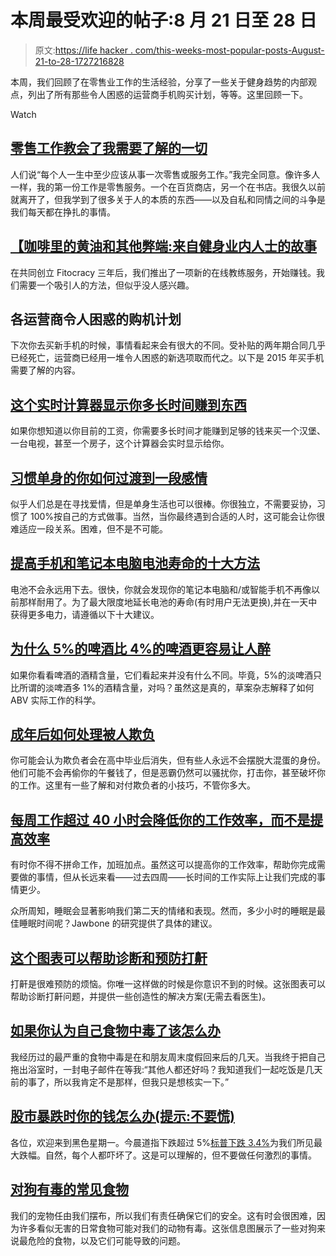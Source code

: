 # 本周最受欢迎的帖子:8 月 21 日至 28 日

> 原文:[https://life hacker . com/this-weeks-most-popular-posts-August-21-to-28-1727216828](https://lifehacker.com/this-weeks-most-popular-posts-august-21st-to-28th-1727216828)

本周，我们回顾了在零售业工作的生活经验，分享了一些关于健身趋势的内部观点，列出了所有那些令人困惑的运营商手机购买计划，等等。这里回顾一下。

Watch

## [零售工作教会了我需要了解的一切](http://lifehacker.com/working-retail-taught-me-everything-i-need-to-know-abou-1726626642)

人们说“每个人一生中至少应该从事一次零售或服务工作。”我完全同意。像许多人一样，我的第一份工作是零售服务。一个在百货商店，另一个在书店。我很久以前就离开了，但我学到了很多关于人的本质的东西——以及自私和同情之间的斗争是我们每天都在挣扎的事情。

## [【咖啡里的黄油和其他弊端:来自健身业内人士的故事](http://vitals.lifehacker.com/butter-in-your-coffee-and-other-cons-stories-from-a-fi-1724843201#_ga=1.140379254.410417895.1430444016)

在共同创立 Fitocracy 三年后，我们推出了一项新的在线教练服务，开始赚钱。我们需要一个吸引人的方法，但似乎没人感兴趣。

## 各运营商令人困惑的购机计划

下次你去买新手机的时候，事情看起来会有很大的不同。受补贴的两年期合同几乎已经死亡，运营商已经用一堆令人困惑的新选项取而代之。以下是 2015 年买手机需要了解的内容。

## [这个实时计算器显示你多长时间赚到东西](http://lifehacker.com/this-real-time-calculator-shows-how-long-it-takes-you-t-1725889923)

如果你想知道以你目前的工资，你需要多长时间才能赚到足够的钱来买一个汉堡、一台电视，甚至一个房子，这个计算器会实时显示给你。

## [习惯单身的你如何过渡到一段感情](http://lifehacker.com/how-to-transition-into-a-serious-relationship-when-you-1726796102)

似乎人们总是在寻找爱情，但是单身生活也可以很棒。你很独立，不需要妥协，习惯了 100%按自己的方式做事。当然，当你最终遇到合适的人时，这可能会让你很难适应一段关系。困难，但不是不可能。

## [提高手机和笔记本电脑电池寿命的十大方法](http://lifehacker.com/top-10-ways-to-improve-the-battery-life-on-your-phone-a-1725843518)

电池不会永远用下去。很快，你就会发现你的笔记本电脑和/或智能手机不再像以前那样耐用了。为了最大限度地延长电池的寿命(有时用户无法更换),并在一天中获得更多电力，请遵循以下十大建议。

## [为什么 5%的啤酒比 4%的啤酒更容易让人醉](http://lifehacker.com/why-a-5-beer-gets-you-drunk-so-much-faster-than-a-4-b-1725622428)

如果你看看啤酒的酒精含量，它们看起来并没有什么不同。毕竟，5%的淡啤酒只比所谓的淡啤酒多 1%的酒精含量，对吗？虽然这是真的，草案杂志解释了如何 ABV 实际工作的科学。

## [成年后如何处理被人欺负](http://lifehacker.com/how-to-handle-being-bullied-as-an-adult-1726099137)

你可能会认为欺负者会在高中毕业后消失，但有些人永远不会摆脱大混蛋的身份。他们可能不会再偷你的午餐钱了，但是恶霸仍然可以骚扰你，打击你，甚至破坏你的工作。这里有一些了解和对付欺负者的小技巧，不管你多大。

## [每周工作超过 40 小时会降低你的工作效率，而不是提高效率](http://lifehacker.com/working-over-40-hours-a-week-makes-you-less-productive-1725646811)

有时你不得不拼命工作，加班加点。虽然这可以提高你的工作效率，帮助你完成需要做的事情，但从长远来看——过去四周——长时间的工作实际上让我们完成的事情更少。

众所周知，睡眠会显著影响我们第二天的情绪和表现。然而，多少小时的睡眠是最佳睡眠时间呢？Jawbone 的研究提供了具体的建议。

## [这个图表可以帮助诊断和预防打鼾](http://lifehacker.com/this-chart-can-help-diagnose-and-prevent-snoring-1726589169#_ga=1.208651607.410417895.1430444016)

打鼾是很难预防的烦恼。你唯一这样做的时候是你意识不到的时候。这张图表可以帮助诊断打鼾问题，并提供一些创造性的解决方案(无需去看医生)。

## [如果你认为自己食物中毒了该怎么办](http://vitals.lifehacker.com/what-to-do-if-you-think-you-have-food-poisoning-1726975533)

我经历过的最严重的食物中毒是在和朋友周末度假回来后的几天。当我终于把自己拖出浴室时，一封电子邮件在等我:“其他人都还好吗？我知道我们一起吃饭是几天前的事了，所以我肯定不是那样，但我只是想核实一下。”

## [股市暴跌时你的钱怎么办(提示:不要慌)](http://twocents.lifehacker.com/what-to-do-with-your-money-when-the-stock-market-plumme-1726155457)

各位，欢迎来到黑色星期一。今晨道指下跌超过 5%[标普下跌 3.4%](http://www.bloomberg.com/news/articles/2015-08-24/u-s-stocks-fall-as-exchanges-open-s-p-500-index-loses-3-4-)为我们所见最大跌幅。自然，每个人都吓坏了。这是可以理解的，但不要做任何激烈的事情。

## [对狗有毒的常见食物](http://lifehacker.com/common-foods-that-are-toxic-to-dogs-1726257825)

我们的宠物任由我们摆布，所以我们有责任确保它们的安全。这有时会很困难，因为许多看似无害的日常食物可能对我们的动物有毒。这张信息图展示了一些对狗来说最危险的食物，以及它们可能导致的问题。